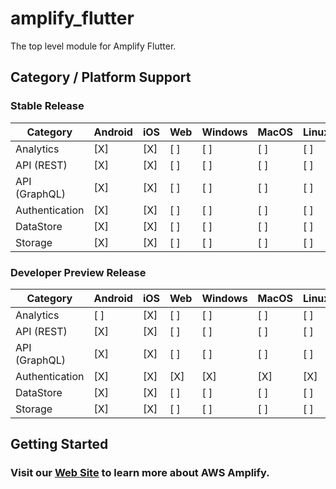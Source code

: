 # amplify_flutter

The top level module for Amplify Flutter.

## Category / Platform Support

### Stable Release

| Category       | Android | iOS | Web | Windows | MacOS | Linux |
| -------------- | ------- | --- | --- | ------- | ----- | ----- |
| Analytics      | [X]     | [X] | [ ] | [ ]     | [ ]   | [ ]   |
| API (REST)     | [X]     | [X] | [ ] | [ ]     | [ ]   | [ ]   |
| API (GraphQL)  | [X]     | [X] | [ ] | [ ]     | [ ]   | [ ]   |
| Authentication | [X]     | [X] | [ ] | [ ]     | [ ]   | [ ]   |
| DataStore      | [X]     | [X] | [ ] | [ ]     | [ ]   | [ ]   |
| Storage        | [X]     | [X] | [ ] | [ ]     | [ ]   | [ ]   |

### Developer Preview Release

| Category       | Android | iOS | Web | Windows | MacOS | Linux |
| -------------- | ------- | --- | --- | ------- | ----- | ----- |
| Analytics      | [ ]     | [X] | [ ] | [ ]     | [ ]   | [ ]   |
| API (REST)     | [X]     | [X] | [ ] | [ ]     | [ ]   | [ ]   |
| API (GraphQL)  | [X]     | [X] | [ ] | [ ]     | [ ]   | [ ]   |
| Authentication | [X]     | [X] | [X] | [X]     | [X]   | [X]   |
| DataStore      | [X]     | [X] | [ ] | [ ]     | [ ]   | [ ]   |
| Storage        | [X]     | [X] | [ ] | [ ]     | [ ]   | [ ]   |

## Getting Started

### Visit our [Web Site](https://docs.amplify.aws/) to learn more about AWS Amplify.
